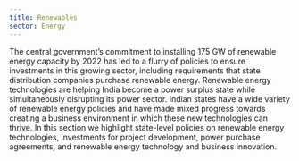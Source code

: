 ```yaml
---
title: Renewables
sector: Energy
---
```


The central government’s commitment to installing 175 GW of renewable energy capacity by 2022 has led to a flurry of policies to ensure investments in this growing sector, including requirements that state distribution companies purchase renewable energy. Renewable energy technologies are helping India become a power surplus state while simultaneously disrupting its power sector. Indian states have a wide variety of renewable energy policies and have made mixed progress towards creating a business environment in which these new technologies can thrive. In this section we highlight state-level policies on renewable energy technologies, investments for project development, power purchase agreements, and renewable energy technology and business innovation.
